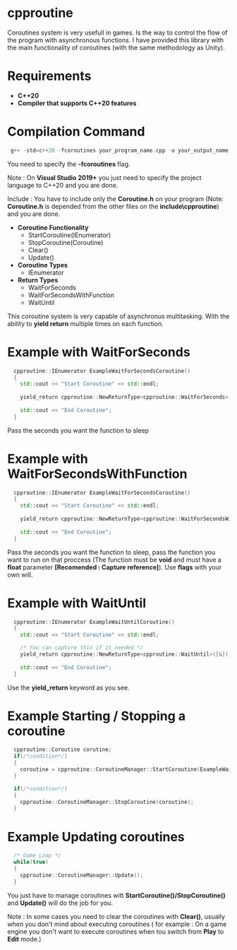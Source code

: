 # cpproutine

Coroutines system is very usefull in games. Is the way to control the flow of the program with asynchronous functions. I have provided this library with the main functionality of coroutines (with the same methodology as Unity).

# Requirements
* **C++20**
* **Compiler that supports C++20 features**

# Compilation Command
``` cpp
 g++ -std=c++20 -fcoroutines your_program_name.cpp -o your_output_name
```
You need to specify the **-fcoroutines** flag.

Note : On **Visual Studio 2019+** you just need to specify the project language to C++20 and you are done.

Include : You have to include only the **Coroutine.h** on your program (Note: **Coroutine.h** is depended from the other files on the **include\cpproutine**) and you are done.

* **Coroutine Functionality**
  * StartCoroutine(IEnumerator)
  * StopCoroutine(Coroutine)
  * Clear()
  * Update()
* **Coroutine Types**
  * IEnumerator
* **Return Types**
  * WaitForSeconds
  * WaitForSecondsWithFunction
  * WaitUntil

This coroutine system is very capable of asynchronus multitasking. With the ability to **yield return** multiple times on each function.

# Example with WaitForSeconds

``` cpp
  cpproutine::IEnumerator ExampleWaitForSecondsCoroutine()
  {
    std::cout << "Start Coroutine" << std::endl;
  
    yield_return cpproutine::NewReturnType<cpproutine::WaitForSeconds>(/*seconds*/);
  
    std::cout << "End Coroutine";
  }
```

Pass the seconds you want the function to sleep

# Example with WaitForSecondsWithFunction

``` cpp
  cpproutine::IEnumerator ExampleWaitForSecondsCoroutine()
  {
    std::cout << "Start Coroutine" << std::endl;
  
    yield_return cpproutine::NewReturnType<cpproutine::WaitForSecondsWithFunction>(/*seconds*/,[&](float time) {/*Do something*/}, /*flags(optional)*/);
  
    std::cout << "End Coroutine";
  }
```

Pass the seconds you want the function to sleep, pass the function you want to run on that proccess (The function must be **void** and must have a **float** parameter **[Recomended : Capture reference]**). Use **flags** with your own will.

# Example with WaitUntil

``` cpp
  cpproutine::IEnumerator ExampleWaitUntilCoroutine()
  {
    std::cout << "Start Coroutine" << std::endl;

    /* You can capture this if it needed */
    yield_return cpproutine::NewReturnType<cpproutine::WaitUntil>([&]() -> bool { return  /*condition*/; });
  
    std::cout << "End Coroutine";
  }
```

Use the **yield_return** keyword as you see.

# Example Starting / Stopping a coroutine

``` cpp
  cpproutine::Coroutine corutine;
  if(/*condition*/)
  {
    coroutine = cpproutine::CoroutineManager::StartCoroutine(ExampleWaitUntilCoroutine());
  }

  if(/*condition*/)
  {
    cpproutine::CoroutineManager::StopCoroutine(coroutine);
  }
```

# Example Updating coroutines

``` cpp
  /* Game Loop */
  while(true)
  {
    cpproutine::CoroutineManager::Update();
  }
```

You just have to manage coroutines witt **StartCoroutine()/StopCoroutine()** and **Update()** will do the job for you.

Note : In some cases you need to clear the coroutines with **Clear()**, usually when you don't mind about executing coroutines ( for example : On a game engine you don't want to execute coroutines when tou switch from **Play** to **Edit** mode.)